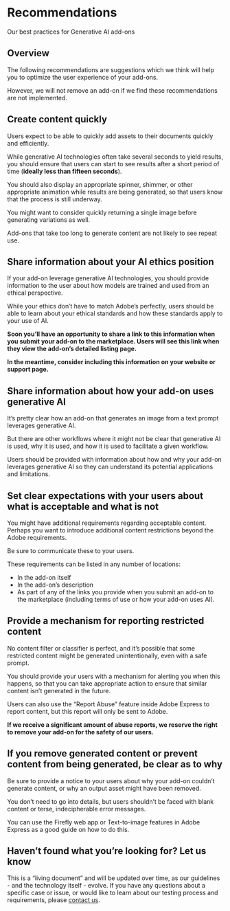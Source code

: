 # Recommendations

Our best practices for Generative AI add-ons

## Overview

The following recommendations are suggestions which we think will help you to optimize the user experience of your add-ons.

However, we will not remove an add-on if we find these recommendations are not implemented.

## Create content quickly

Users expect to be able to quickly add assets to their documents quickly and efficiently.

While generative AI technologies often take several seconds to yield results, you should ensure that users can start to see results after a short period of time (**ideally less than fifteen seconds**).

You should also display an appropriate spinner, shimmer, or other appropriate animation while results are being generated, so that users know that the process is still underway.

You might want to consider quickly returning a single image before generating variations as well.

Add-ons that take too long to generate content are not likely to see repeat use.

## Share information about your AI ethics position

If your add-on leverage generative AI technologies, you should provide information to the user about how models are trained and used from an ethical perspective.

While your ethics don’t have to match Adobe’s perfectly, users should be able to learn about your ethical standards and how these standards apply to your use of AI.

**Soon you’ll have an opportunity to share a link to this information when you submit your add-on to the marketplace. Users will see this link when they view the add-on’s detailed listing page.**

**In the meantime, consider including this information on your website or support page.**

## Share information about how your add-on uses generative AI

It’s pretty clear how an add-on that generates an image from a text prompt leverages generative AI.

But there are other workflows where it might not be clear that generative AI is used, why it is used, and how it is used to facilitate a given workflow.

Users should be provided with information about how and why your add-on leverages generative AI so they can understand its potential applications and limitations.

## Set clear expectations with your users about what is acceptable and what is not

You might have additional requirements regarding acceptable content. Perhaps you want to introduce additional content restrictions beyond the Adobe requirements.

Be sure to communicate these to your users.

These requirements can be listed in any number of locations:

- In the add-on itself
- In the add-on’s description
- As part of any of the links you provide when you submit an add-on to the marketplace (including terms of use or how your add-on uses AI).

## Provide a mechanism for reporting restricted content

No content filter or classifier is perfect, and it’s possible that some restricted content might be generated unintentionally, even with a safe prompt.

You should provide your users with a mechanism for alerting you when this happens, so that you can take appropriate action to ensure that similar content isn’t generated in the future.

Users can also use the “Report Abuse” feature inside Adobe Express to report content, but this report will only be sent to Adobe.

**If we receive a significant amount of abuse reports, we reserve the right to remove your add-on for the safety of our users.**

## If you remove generated content or prevent content from being generated, be clear as to why

Be sure to provide a notice to your users about why your add-on couldn’t generate content, or why an output asset might have been removed.

You don’t need to go into details, but users shouldn’t be faced with blank content or terse, indecipherable error messages.

You can use the Firefly web app or Text-to-image features in Adobe Express as a good guide on how to do this.

## Haven’t found what you’re looking for? Let us know

This is a “living document” and will be updated over time, as our guidelines - and the technology itself - evolve. If you have any questions about a specific case or issue, or would like to learn about our testing process and requirements, please [contact us](mailto:cc-extensibility-genai-integration-support@adobe.com).
 